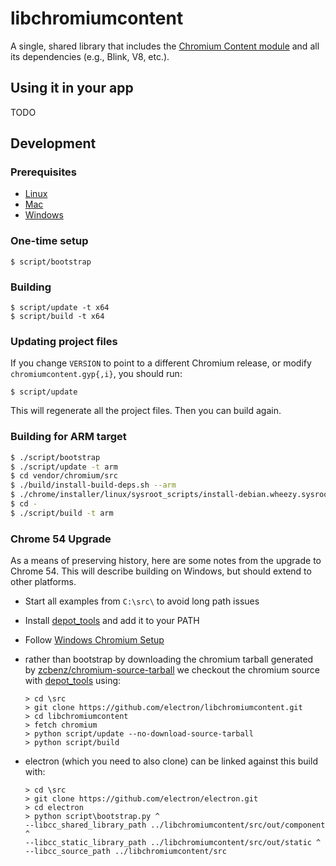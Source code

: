# libchromiumcontent

A single, shared library that includes the [Chromium Content
module](http://www.chromium.org/developers/content-module) and all its
dependencies (e.g., Blink, V8, etc.).

## Using it in your app

TODO

## Development

### Prerequisites

* [Linux](https://chromium.googlesource.com/chromium/src/+/master/docs/linux_build_instructions_prerequisites.md)
* [Mac](https://chromium.googlesource.com/chromium/src/+/master/docs/mac_build_instructions.md#Prerequisites)
* [Windows](https://chromium.googlesource.com/chromium/src/+/master/docs/windows_build_instructions.md)

### One-time setup

    $ script/bootstrap

### Building

    $ script/update -t x64
    $ script/build -t x64

### Updating project files

If you change `VERSION` to point to a different Chromium release, or modify
`chromiumcontent.gyp{,i}`, you should run:

    $ script/update

This will regenerate all the project files. Then you can build again.

### Building for ARM target

```bash
$ ./script/bootstrap
$ ./script/update -t arm
$ cd vendor/chromium/src
$ ./build/install-build-deps.sh --arm
$ ./chrome/installer/linux/sysroot_scripts/install-debian.wheezy.sysroot.py --arch=arm
$ cd -
$ ./script/build -t arm
```

### Chrome 54 Upgrade

As a means of preserving history, here are some notes from the upgrade to Chrome 54.
This will describe building on Windows, but should extend to other platforms.

- Start all examples from `C:\src\` to avoid long path issues
- Install [depot_tools](https://www.chromium.org/developers/how-tos/install-depot-tools) and add it to your PATH
- Follow [Windows Chromium Setup](https://chromium.googlesource.com/chromium/src/+/master/docs/windows_build_instructions.md)
- rather than bootstrap by downloading the chromium tarball generated by
  [zcbenz/chromium-source-tarball](https://github.com/zcbenz/chromium-source-tarball)
  we checkout the chromium source with [depot_tools](https://www.chromium.org/developers/how-tos/install-depot-tools) using:

  ```
  > cd \src
  > git clone https://github.com/electron/libchromiumcontent.git
  > cd libchromiumcontent
  > fetch chromium
  > python script/update --no-download-source-tarball
  > python script/build
  ```
- electron (which you need to also clone) can be linked against this build with:

  ```
  > cd \src
  > git clone https://github.com/electron/electron.git
  > cd electron
  > python script\bootstrap.py ^
  --libcc_shared_library_path ../libchromiumcontent/src/out/component ^
  --libcc_static_library_path ../libchromiumcontent/src/out/static ^
  --libcc_source_path ../libchromiumcontent/src
  ```
